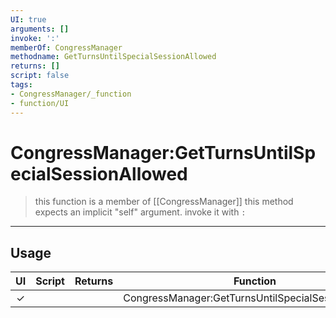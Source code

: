 ```yaml
---
UI: true
arguments: []
invoke: ':'
memberOf: CongressManager
methodname: GetTurnsUntilSpecialSessionAllowed
returns: []
script: false
tags:
- CongressManager/_function
- function/UI
---
```

# CongressManager:GetTurnsUntilSpecialSessionAllowed
> this function is a member of [[CongressManager]]
> this method expects an implicit "self" argument. invoke it with `:`
-----
## Usage
|  UI | Script | Returns | Function | Arguments |
|:---:|:------:|-------:|:--------:|:---------|
|✓| ||CongressManager:GetTurnsUntilSpecialSessionAllowed||
